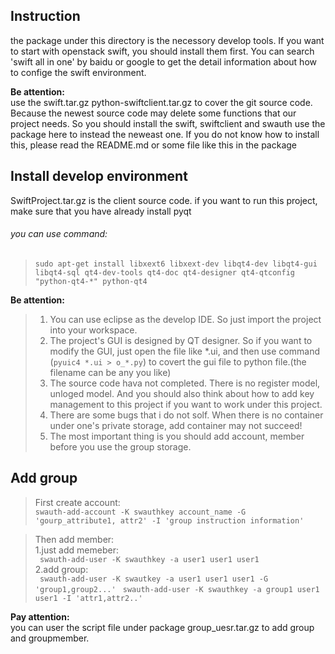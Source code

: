 Instruction
-----------
  the package under this directory is the necessory develop tools. If you want to start with openstack swift, you should install them first. You can search 'swift all in one' by baidu or google to get the detail information about how to confige the swift environment.<br>

**Be attention:**<br>
        use the swift.tar.gz python-swiftclient.tar.gz to cover the git source code. Because the newest source code may delete some functions that our project needs. So you should install the swift, swiftclient and swauth use the package here to instead the neweast one. If you do not know how to install this, please read the README.md or some file like this in the package


Install develop environment
---------------------------
SwiftProject.tar.gz is the client source code. if you want to run this project, make sure that you have already install pyqt<br>
###### you can use command: <br>
> `sudo apt-get install libxext6 libxext-dev libqt4-dev libqt4-gui libqt4-sql qt4-dev-tools qt4-doc qt4-designer qt4-qtconfig "python-qt4-*" python-qt4`

**Be attention:**<br>
> 1. You can use eclipse as the develop IDE. So just import the project into your workspace.<br>
> 2. The project's GUI is designed by QT designer. So if you want to modify the GUI, just open the file like \*.ui, and then use command (`pyuic4 *.ui > o_*.py`) to covert the gui file to python file.(the filename can be any you like)<br>
> 3. The source code hava not completed. There is no register model, unloged model. And you should also think about how to add key management to this project if you want to work under this project.<br>
> 4. There are some bugs that i do not solf. When there is no container under one's private storage, add container may not succeed!<br>
> 5. The most important thing is you should add account, member before you use the group storage.<br>
  
  
Add group
---------
> First create account:<br>
    `swauth-add-account -K swauthkey account_name -G 'gourp_attribute1, attr2' -I 'group instruction information'`

> Then add member:<br>
> 1.just add memeber: <br>
        ` swauth-add-user -K swauthkey -a user1 user1 user1`<br>
> 2.add group: <br>
        ` swauth-add-user -K swautkey -a user1 user1 user1 -G 'group1,group2...'`
        ` swauth-add-user -K swauthkey -a group1 user1 user1 -I 'attr1,attr2..'`

**Pay attention:**<br>
    you can user the script file under package group_uesr.tar.gz to add group and groupmember.
